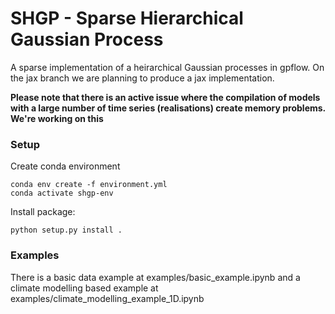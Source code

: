 # SHGP - Sparse Hierarchical Gaussian Process
A sparse implementation of a heirarchical Gaussian processes in gpflow. On the jax branch we are planning to produce a jax implementation.

**Please note that there is an active issue where the compilation of models with a large number of time series (realisations) create memory problems. We're working on this**

### Setup 
Create conda environment
```shell
conda env create -f environment.yml
conda activate shgp-env
```
Install package:
```shell
python setup.py install .
```

### Examples
There is a basic data example at examples/basic_example.ipynb and a climate modelling based example at examples/climate_modelling_example_1D.ipynb

